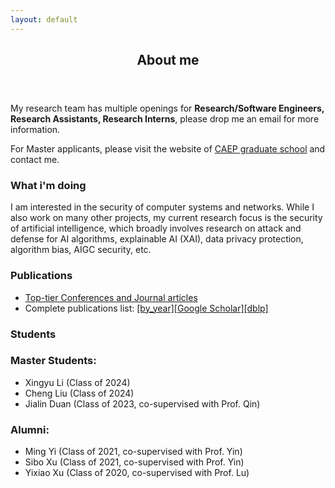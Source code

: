 ```yaml
---
layout: default
---
```


<article class="about  active" data-page="about">

  <header>
    <h2 class="h2 article-title">About me</h2>
  </header>

  <section class="about-text">
    <p>
      My research team has multiple openings for <b>Research/Software Engineers, Research Assistants, Research Interns</b>, please drop me an email for more information.
    </p>
    <p>
      For Master applicants, please visit the website of <a href="https://zsxx.gscaep.ac.cn/" target="_blank">CAEP graduate school</a> and contact me.
    </p>
  </section>

  <section class="about-text">
    <h3 class="h3">What i'm doing</h3>
    <p>
      I am interested in the security of computer systems and networks. While I also work on many other projects, my current research focus is the security of artificial intelligence, which broadly involves research on attack and defense for AI algorithms, explainable AI (XAI), data privacy protection, algorithm bias, AIGC security, etc.
    </p>
  </section>
  
  <section class="about-text">
    <h3 class="h3">Publications</h3>
    <div class ="blocks">
      <ul class="blocks">
        <li><a href="/toptier.html" target="_blank">Top-tier Conferences and Journal articles</a></li>
        <li>Complete publications list: <a href="/publications.html">[by_year]</a><a href="https://scholar.google.com/citations?user=2ahbtVoAAAAJ" target="_blank">[Google Scholar]</a><a href="https://dblp.org/pid/34/8893-1.html" target="_blank">[dblp]</a></li>
      </ul>
      </div>
  </section>

  <section class="about-text">
    <h3 class="h3">Students</h3>
    <div class="students">
    <h3 id="master-students">Master Students:</h3>
      <ul>
        <li>Xingyu Li (Class of 2024)</li>
        <li>Cheng Liu (Class of 2024)</li>
        <li>Jialin Duan (Class of 2023, co-supervised with Prof. Qin)</li>
      </ul>
    </div>
    <div class="students">
    <h3 id="alumni">Alumni:</h3>
      <ul>
        <li>Ming Yi (Class of 2021, co-supervised with Prof. Yin)</li>
        <li>Sibo Xu (Class of 2021, co-supervised with Prof. Yin)</li>
        <li>Yixiao Xu (Class of 2020, co-supervised with Prof. Lu)</li>
      </ul>
    </div>
  </section>

</article>
